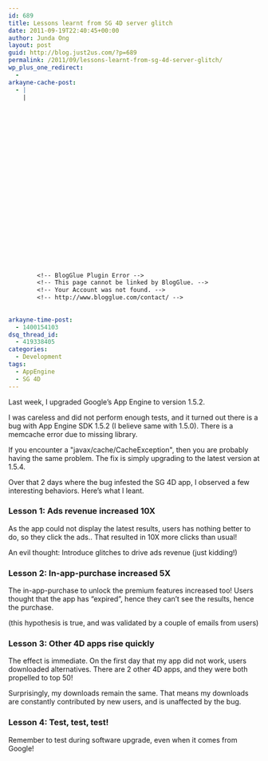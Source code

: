 ```yaml
---
id: 689
title: Lessons learnt from SG 4D server glitch
date: 2011-09-19T22:40:45+00:00
author: Junda Ong
layout: post
guid: http://blog.just2us.com/?p=689
permalink: /2011/09/lessons-learnt-from-sg-4d-server-glitch/
wp_plus_one_redirect:
  - 
arkayne-cache-post:
  - |
    |
        
        
        
        
        
        
        
        
        
        
        
        
        
        
        
        
        
        
        
        
        
        
        
        <!-- BlogGlue Plugin Error -->
        <!-- This page cannot be linked by BlogGlue. -->
        <!-- Your Account was not found. -->
        <!-- http://www.blogglue.com/contact/ -->
        
        
arkayne-time-post:
  - 1400154103
dsq_thread_id:
  - 419338405
categories:
  - Development
tags:
  - AppEngine
  - SG 4D
---
```

Last week, I upgraded Google&#8217;s App Engine to version 1.5.2.

I was careless and did not perform enough tests, and it turned out there is a bug with App Engine SDK 1.5.2 (I believe same with 1.5.0). There is a memcache error due to missing library.

If you encounter a "javax/cache/CacheException", then you are probably having the same problem. The fix is simply upgrading to the latest version at 1.5.4.

Over that 2 days where the bug infested the SG 4D app, I observed a few interesting behaviors. Here’s what I leant.

### Lesson 1: Ads revenue increased 10X

As the app could not display the latest results, users has nothing better to do, so they click the ads.. That resulted in 10X more clicks than usual!

An evil thought: Introduce glitches to drive ads revenue (just kidding!)

### Lesson 2: In-app-purchase increased 5X

The in-app-purchase to unlock the premium features increased too! Users thought that the app has “expired”, hence they can’t see the results, hence the purchase. 

(this hypothesis is true, and was validated by a couple of emails from users)

### Lesson 3: Other 4D apps rise quickly

The effect is immediate. On the first day that my app did not work, users downloaded alternatives. There are 2 other 4D apps, and they were both propelled to top 50! 

Surprisingly, my downloads remain the same. That means my downloads are constantly contributed by new users, and is unaffected by the bug.

### Lesson 4: Test, test, test!

Remember to test during software upgrade, even when it comes from Google!

<div style="font-size:0px;height:0px;line-height:0px;margin:0;padding:0;clear:both">
</div>
